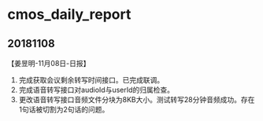# cmos_daily_report

## 20181108
【姜昱明-11月08日-日报】
1. 完成获取会议剩余转写时间接口。已完成联调。
2. 完成语音转写接口对audioId与userId的归属检查。
3. 更改语音转写接口音频文件分块为8KB大小。测试转写28分钟音频成功。存在1句话被切割为2句话的问题。

